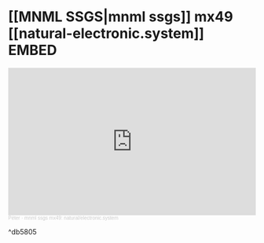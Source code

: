 # [[MNML SSGS|mnml ssgs]] mx49 [[natural-electronic.system]] EMBED


<iframe width="100%" height="300" scrolling="no" frameborder="no" allow="autoplay" src="https://w.soundcloud.com/player/?url=https%3A//api.soundcloud.com/tracks/221016933&color=%23ff5500&auto_play=false&hide_related=false&show_comments=true&show_user=true&show_reposts=false&show_teaser=true&visual=true"></iframe><div style="font-size: 10px; color: #cccccc;line-break: anywhere;word-break: normal;overflow: hidden;white-space: nowrap;text-overflow: ellipsis; font-family: Interstate,Lucida Grande,Lucida Sans Unicode,Lucida Sans,Garuda,Verdana,Tahoma,sans-serif;font-weight: 100;"><a href="https://soundcloud.com/p-mint-p-ter-1" title="Péter" target="_blank" style="color: #cccccc; text-decoration: none;">Péter</a> · <a href="https://soundcloud.com/p-mint-p-ter-1/mnml-ssgs-mx49-naturalelectr" title="mnml ssgs mx49: natural/electronic.system" target="_blank" style="color: #cccccc; text-decoration: none;">mnml ssgs mx49: natural/electronic.system</a></div>

^db5805
